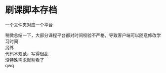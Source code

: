 # 刷课脚本存档
一个文件夹对应一个平台  
  
  稍微总结一下，大部分课程平台都对时间校验不严格，导致客户端可以随意修改学习时间  
  另外  
  代码不规范，写得很乱  
  没特殊需求就别看了  
qwq